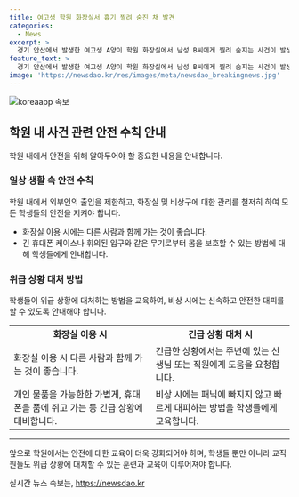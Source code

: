 ```yaml
---
title: 여고생 학원 화장실서 흉기 찔려 숨진 채 발견
categories:
  - News
excerpt: >
  경기 안산에서 발생한 여고생 A양이 학원 화장실에서 남성 B씨에게 찔려 숨지는 사건이 발생했다. 경찰은 용의자 추적 중 B씨로 추정되는 남성이 숨진 채 발견했는데, B씨가 범행 후 옷을 갈아입고 달아난 뒤 극단적 선택을 한 것으로 추정하고 있다. 경찰은 사망한 남성의 신원을 확인하고, 학원 관계자 등을 대상으로 사건 경위를 조사 중이다.
feature_text: >
  경기 안산에서 발생한 여고생 A양이 학원 화장실에서 남성 B씨에게 찔려 숨지는 사건이 발생했다. 경찰은 용의자 추적 중 B씨로 추정되는 남성이 숨진 채 발견했는데, B씨가 범행 후 옷을 갈아입고 달아난 뒤 극단적 선택을 한 것으로 추정하고 있다. 경찰은 사망한 남성의 신원을 확인하고, 학원 관계자 등을 대상으로 사건 경위를 조사 중이다.
image: 'https://newsdao.kr/res/images/meta/newsdao_breakingnews.jpg'
---
```


<p><img src="https://newsdao.kr/res/images/meta/newsdao_breakingnews.jpg" alt="koreaapp 속보" /></p>

<h2 data-ke-size="size26">학원 내 사건 관련 안전 수칙 안내</h2>

<p data-ke-size="size16">학원 내에서 안전을 위해 알아두어야 할 중요한 내용을 안내합니다.</p>

<h3>일상 생활 속 안전 수칙</h3>

<p data-ke-size="size16">학원 내에서 외부인의 출입을 제한하고, 화장실 및 비상구에 대한 관리를 철저히 하여 모든 학생들의 안전을 지켜야 합니다.</p>

<ul>
  <li>화장실 이용 시에는 다른 사람과 함께 가는 것이 좋습니다.</li>
  <li>긴 휴대폰 케이스나 휘의된 입구와 같은 무기로부터 몸을 보호할 수 있는 방법에 대해 학생들에게 안내합니다.</li>
</ul>

<h3>위급 상황 대처 방법</h3>

<p data-ke-size="size16">학생들이 위급 상황에 대처하는 방법을 교육하여, 비상 시에는 신속하고 안전한 대피를 할 수 있도록 안내해야 합니다.</p>

<table>
  <tr>
    <td style="text-align: center; height: 17px;"><b>화장실 이용 시</b></td>
    <td style="text-align: center; height: 17px;"><b>긴급 상황 대처 시</b></td>
  </tr>
  <tr>
    <td>화장실 이용 시 다른 사람과 함께 가는 것이 좋습니다.</td>
    <td>긴급한 상황에서는 주변에 있는 선생님 또는 직원에게 도움을 요청합니다.</td>
  </tr>
  <tr>
    <td>개인 물품을 가능한한 가볍게, 휴대폰을 품에 쥐고 가는 등 긴급 상황에 대비합니다.</td>
    <td>비상 시에는 패닉에 빠지지 않고 빠르게 대피하는 방법을 학생들에게 교육합니다.</td>
  </tr>
</table>

<hr>

<p data-ke-size="size16">앞으로 학원에서는 안전에 대한 교육이 더욱 강화되어야 하며, 학생들 뿐만 아니라 교직원들도 위급 상황에 대처할 수 있는 훈련과 교육이 이루어져야 합니다.</p>
실시간 뉴스 속보는, <a href="https://newsdao.kr" rel="dofollow">https://newsdao.kr</a>


